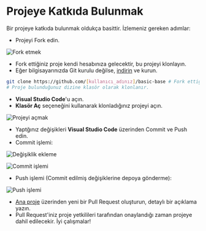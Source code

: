 # Projeye Katkıda Bulunmak
Bir projeye katkıda bulunmak oldukça basittir. İzlemeniz gereken adımlar:

- Projeyi Fork edin.

![Fork etmek](https://cdn.discordapp.com/attachments/1103629924549541930/1269609540920410132/fork.png?ex=66b0af86&is=66af5e06&hm=17b44e10486ee12b631d35fa77346e382f903316af5ae7a93095f3da320b0093& "Fork Etme")

- Fork ettiğiniz proje kendi hesabınıza gelecektir, bu projeyi klonlayın.
- Eğer bilgisayarınızda Git kurulu değilse, [indirin](https://git-scm.com/download/win) ve kurun.

```bash
git clone https://github.com/[kullanıcı_adınız]/basic-base # Fork ettiğiniz projenin URL'si
# Proje bulunduğunuz dizine klasör olarak klonlanır.
```

- **Visual Studio Code**'u açın.
- **Klasör Aç** seçeneğini kullanarak klonladığınız projeyi açın.

![Projeyi açmak](https://cdn.discordapp.com/attachments/1103629924549541930/1269612956908261386/proje.png?ex=66b0b2b5&is=66af6135&hm=81cfdfb5765bcf5c7e88d92e2a01c0d1f4e8be5b03cbaefdb2c708f07aece27a& "Projeyi açma")

- Yaptğınız değişikleri **Visual Studio Code** üzerinden Commit ve Push edin.
- Commit işlemi:

![Değişiklik ekleme](https://cdn.discordapp.com/attachments/1103629924549541930/1269616142641664010/commit.png?ex=66b0b5ac&is=66af642c&hm=1dd3f37de3fb49bb3fa599eab5ead21967f3967b68b19b1e798e62fe36bb4074&)

![Commit işlemi](https://cdn.discordapp.com/attachments/1103629924549541930/1269616729986699354/commit2.png?ex=66b0b638&is=66af64b8&hm=4d818f1bb1fddda320abb24137c8977c3cfd65cb7694a552d638cdf8f19a009e&)

- Push işlemi (Commit edilmiş değişiklerine depoya gönderme):

![Push işlemi](https://cdn.discordapp.com/attachments/1103629924549541930/1269618661610623086/push.png?ex=66b0b805&is=66af6685&hm=de49ac4a8d9ef27c055187ea66fc37497eb54e8bce0a276927afdcd848d370b8&)

- [Ana proje](https://github.com/meto1558/basic-base) üzerinden yeni bir Pull Request oluşturun, detaylı bir açıklama yazın.
- Pull Request'iniz proje yetkilileri tarafından onaylandığı zaman projeye dahil edilecekir. İyi çalışmalar!
